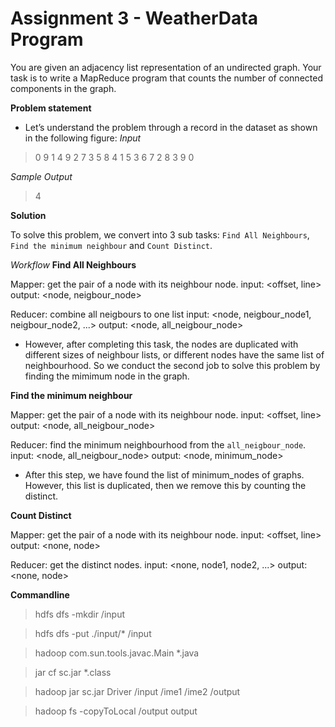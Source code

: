 # Assignment 3 - WeatherData Program
You are given an adjacency list representation of an undirected graph. Your task is to write a MapReduce program that counts the number of connected components in the graph.

**Problem statement**
- Let’s understand the problem through a record in the dataset as shown in the following figure:
*Input*
> 0 9
> 1 4 9
> 2 7
> 3 5 8
> 4 1
> 5 3
> 6
> 7 2
> 8 3
> 9 0

*Sample Output*

> 4

**Solution**

To solve this problem, we convert into 3 sub tasks: `Find All Neighbours`, `Find the minimum neighbour` and `Count Distinct`.

*Workflow*
**Find All Neighbours**

Mapper: get the pair of a node with its neighbour node.
input: <offset, line>
output: <node, neigbour_node>

Reducer: combine all neigbours to one list
input: <node, neigbour_node1, neigbour_node2, ...>
output: <node, all_neigbour_node>

- However, after completing this task, the nodes are duplicated with different sizes of neighbour lists, or different nodes have the same list of neighbourhood. So we conduct the second job to solve this problem by finding the mimimum node in the graph.

**Find the minimum neighbour**

Mapper: get the pair of a node with its neighbour node.
input: <offset, line>
output: <node, all_neigbour_node>

Reducer: find the minimum neighbourhood from the `all_neigbour_node`.
input: <node, all_neigbour_node>
output: <node, minimum_node>
 - After this step, we have found the list of minimum_nodes of graphs. However, this list is duplicated, then we remove this by counting the distinct.

**Count Distinct**

Mapper: get the pair of a node with its neighbour node.
input: <offset, line>
output: <none, node>

Reducer: get the distinct nodes.
input: <none, node1, node2, ...>
output: <none, node>

**Commandline**

> hdfs dfs -mkdir /input

> hdfs dfs -put ./input/* /input

> hadoop com.sun.tools.javac.Main *.java

> jar cf sc.jar *.class

> hadoop jar sc.jar Driver /input /ime1 /ime2 /output

> hadoop fs -copyToLocal /output output